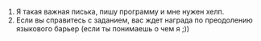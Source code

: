 1. Я такая важная писька, пишу программу и мне нужен хелп.
2. Если вы справитесь с заданием, вас ждет награда по преодолению языкового барьер (если ты понимаешь о чем я ;))
